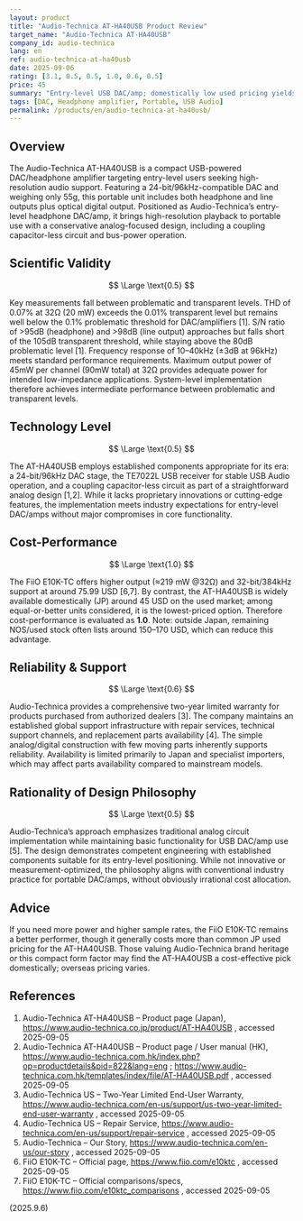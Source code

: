```yaml
---
layout: product
title: "Audio-Technica AT-HA40USB Product Review"
target_name: "Audio-Technica AT-HA40USB"
company_id: audio-technica
lang: en
ref: audio-technica-at-ha40usb
date: 2025-09-06
rating: [3.1, 0.5, 0.5, 1.0, 0.6, 0.5]
price: 45
summary: "Entry-level USB DAC/amp; domestically low used pricing yields strong cost-performance versus superior alternatives, though overseas stock often lists higher"
tags: [DAC, Headphone amplifier, Portable, USB Audio]
permalink: /products/en/audio-technica-at-ha40usb/
---
```

## Overview

The Audio-Technica AT-HA40USB is a compact USB-powered DAC/headphone amplifier targeting entry-level users seeking high-resolution audio support. Featuring a 24-bit/96kHz-compatible DAC and weighing only 55g, this portable unit includes both headphone and line outputs plus optical digital output. Positioned as Audio-Technica’s entry-level headphone DAC/amp, it brings high-resolution playback to portable use with a conservative analog-focused design, including a coupling capacitor-less circuit and bus-power operation.

## Scientific Validity

$$ \Large \text{0.5} $$

Key measurements fall between problematic and transparent levels. THD of 0.07% at 32Ω (20 mW) exceeds the 0.01% transparent level but remains well below the 0.1% problematic threshold for DAC/amplifiers [1]. S/N ratio of >95dB (headphone) and >98dB (line output) approaches but falls short of the 105dB transparent threshold, while staying above the 80dB problematic level [1]. Frequency response of 10–40kHz (±3dB at 96kHz) meets standard performance requirements. Maximum output power of 45mW per channel (90mW total) at 32Ω provides adequate power for intended low-impedance applications. System-level implementation therefore achieves intermediate performance between problematic and transparent levels.

## Technology Level

$$ \Large \text{0.5} $$

The AT-HA40USB employs established components appropriate for its era: a 24-bit/96kHz DAC stage, the TE7022L USB receiver for stable USB Audio operation, and a coupling capacitor-less circuit as part of a straightforward analog design [1,2]. While it lacks proprietary innovations or cutting-edge features, the implementation meets industry expectations for entry-level DAC/amps without major compromises in core functionality.

## Cost-Performance

$$ \Large \text{1.0} $$

The FiiO E10K-TC offers higher output (≈219 mW @32Ω) and 32-bit/384kHz support at around 75.99 USD [6,7]. By contrast, the AT-HA40USB is widely available domestically (JP) around 45 USD on the used market; among equal-or-better units considered, it is the lowest-priced option. Therefore cost-performance is evaluated as **1.0**. Note: outside Japan, remaining NOS/used stock often lists around 150–170 USD, which can reduce this advantage.

## Reliability & Support

$$ \Large \text{0.6} $$

Audio-Technica provides a comprehensive two-year limited warranty for products purchased from authorized dealers [3]. The company maintains an established global support infrastructure with repair services, technical support channels, and replacement parts availability [4]. The simple analog/digital construction with few moving parts inherently supports reliability. Availability is limited primarily to Japan and specialist importers, which may affect parts availability compared to mainstream models.

## Rationality of Design Philosophy

$$ \Large \text{0.5} $$

Audio-Technica’s approach emphasizes traditional analog circuit implementation while maintaining basic functionality for USB DAC/amp use [5]. The design demonstrates competent engineering with established components suitable for its entry-level positioning. While not innovative or measurement-optimized, the philosophy aligns with conventional industry practice for portable DAC/amps, without obviously irrational cost allocation.

## Advice

If you need more power and higher sample rates, the FiiO E10K-TC remains a better performer, though it generally costs more than common JP used pricing for the AT-HA40USB. Those valuing Audio-Technica brand heritage or this compact form factor may find the AT-HA40USB a cost-effective pick domestically; overseas pricing varies.

## References

1. Audio-Technica AT-HA40USB – Product page (Japan), https://www.audio-technica.co.jp/product/AT-HA40USB , accessed 2025-09-05  
2. Audio-Technica AT-HA40USB – Product page / User manual (HK), https://www.audio-technica.com.hk/index.php?op=productdetails&pid=822&lang=eng ; https://www.audio-technica.com.hk/templates/index/file/AT-HA40USB.pdf , accessed 2025-09-05  
3. Audio-Technica US – Two-Year Limited End-User Warranty, https://www.audio-technica.com/en-us/support/us-two-year-limited-end-user-warranty , accessed 2025-09-05  
4. Audio-Technica US – Repair Service, https://www.audio-technica.com/en-us/support/repair-service , accessed 2025-09-05  
5. Audio-Technica – Our Story, https://www.audio-technica.com/en-us/our-story , accessed 2025-09-05  
6. FiiO E10K-TC – Official page, https://www.fiio.com/e10ktc , accessed 2025-09-05  
7. FiiO E10K-TC – Official comparisons/specs, https://www.fiio.com/e10ktc_comparisons , accessed 2025-09-05

(2025.9.6)
